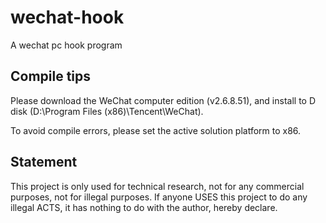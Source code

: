 # wechat-hook

A wechat pc hook program

## Compile tips

Please download the WeChat computer edition (v2.6.8.51), and install to D disk (D:\Program Files (x86)\Tencent\WeChat).

To avoid compile errors, please set the active solution platform to x86.

## Statement

This project is only used for technical research, not for any commercial purposes, not for illegal purposes. If anyone USES this project to do any illegal ACTS, it has nothing to do with the author, hereby declare.
